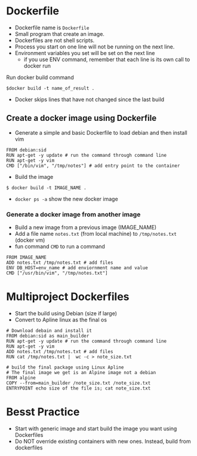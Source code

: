 # Dockerfile


- Dockerfile name is `Dockerfile`
- Small program that create an image. 
- Dockerfiles are not shell scripts.
- Process you start on one line will not be running on the next line. 
- Environment variables you set will be set on the next line 
    - if you use ENV command, remember that each line is its own call to docker run

Run docker build command 

```
$docker build -t name_of_result .
```

- Docker skips lines that have not changed since the last build

## Create a docker image using Dockerfile

- Generate a simple and basic Dockerfile to load debian and then install vim

```
FROM debian:sid
RUN apt-get -y update # run the command through command line
RUN apt-get -y vim
CMD ["/bin/vim", "/tmp/notes"] # add entry point to the container
```

- Build the image

```
$ docker build -t IMAGE_NAME .
```

- `docker ps -a` show the new docker image

### Generate a docker image from another image

- Build a new image from a previous image (IMAGE_NAME)
- Add a file name `notes.txt` (from local machine) to `/tmp/notes.txt` (docker vm)
- fun command `CMD` to run a command 

```
FROM IMAGE_NAME
ADD notes.txt /tmp/notes.txt # add files 
ENV DB_HOST=env_name # add enviornment name and value
CMD ["/usr/bin/vim", "/tmp/notes.txt"]
```

# Multiproject Dockerfiles 

- Start the build using Debian (size if large)
- Convert to Apline linux as the final os

```
# Download debain and install it
FROM debian:sid as main_builder
RUN apt-get -y update # run the command through command line
RUN apt-get -y vim
ADD notes.txt /tmp/notes.txt # add files 
RUN cat /tmp/notes.txt |  wc -c > note_size.txt

# build the final package using Linux Apline 
# The final image we get is an Alpine image not a debian
FROM alpine
COPY --from=main_builder /note_size.txt /note_size.txt
ENTRYPOINT echo size of the file is; cat note_size.txt
```



# Besst Practice

- Start with generic image and start build the image you want using Dockerfiles 
- Do NOT override existing containers with new ones. Instead, build from dockerfiles
